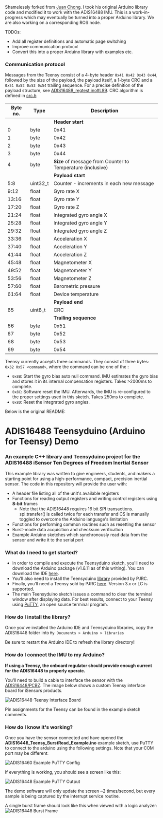 Shamelessly forked from [Juan Chong](https://github.com/juchong/ADIS16448-Arduino-Teensy). I took his original Arduino library code and modified it to work with the ADIS16488 IMU. This is a work-in-progress which may eventually be turned into a proper Arduino library. We are also working on a corresponding ROS node. 

TODOs:
- Add all register definitions and automatic page switching
- Improve communication protocol
- Convert this into a proper Arduino library with examples etc.

### Communication protocol

Messages from the Teensy consist of a 4-byte header ```0x41 0x42 0x43 0x44```, 
followed by the size of the payload, the payload itself, a 1-byte CRC 
and a ```0x51 0x52 0x53 0x54``` trailing sequence.
For a precise definition of the payload structure, see [ADIS16488_regtest.ino#L89](ADIS16488_regtest.ino#L89).
CRC algorithm is defined in [crc.h](crc.h)

| Byte no. | Type | Description |
| --- | --- | --- |
| | |**Header start**|
|0|byte|0x41| 
|1|byte|0x42|
|2|byte|0x43|
|3|byte|0x44|
|4|byte|**Size** of message from Counter to Temperature (inclusive)|
| | |**Payload start**|
|5:8|uint32_t| Counter - increments in each new message|
|9:12|float|Gyro rate X|
|13:16|float|Gyro rate Y|
|17:20|float|Gyro rate Z|
|21:24|float|Integrated gyro angle X|
|25:28|float|Integrated gyro angle Y|
|29:32|float|Integrated gyro angle Z|
|33:36|float|Acceleration X|
|37:40|float|Acceleration Y|
|41:44|float|Acceleration Z|
|45:48|float|Magnetometer X|
|49:52|float|Magnetometer Y|
|53:56|float|Magnetometer Z|
|57:60|float|Barometric pressure|
|61:64|float|Device temperature|
| | |**Payload end** |
|65|uint8_t| CRC |
| | | **Trailing sequence**|
|66|byte|0x51|
|67|byte|0x52|
|68|byte|0x53|
|69|byte|0x54|

Teensy currently accepts three commands. They consist of three bytes: 
```0x32 0x57 <command>```, where the command can be one of the :
- ```0x8B```: Start the gyro bias auto null command. IMU estimates the gyro bias and stores it in its internal compensation registers. Takes >2000ms to complete.
- ```0x8C```: Software reset the IMU. Afterwards, the IMU is re-configured to the proper settings used in this sketch. Takes 250ms to complete.
- ```0x8D```: Reset the integrated gyro angles.



Below is the original README:
# ADIS16488 Teensyduino (Arduino for Teensy) Demo
### An example C++ library and Teensyduino project for the ADIS16488 iSensor Ten Degrees of Freedom Inertial Sensor 

This example library was written to give engineers, students, and makers a starting point for using a high-performance, compact, precision inertial sensor. The code in this repository will provide the user with:
- A header file listing all of the unit's available registers
- Functions for reading output registers and writing control registers using **8-bit** frames
    - Note that the ADIS16448 requires 16 bit SPI transactions. spi.transfer() is called twice for each transfer and CS is manually toggled to overcome the Arduino language's limitation 
- Functions for performing common routines such as resetting the sensor
- Burst-mode data acquisition and checksum verification
- Example Arduino sketches which synchronously read data from the sensor and write it to the serial port

### What do I need to get started?

- In order to compile and execute the Teensyduino sketch, you'll need to download the Arduino package (v1.6.11 as of this writing). You can download the IDE [here](https://www.arduino.cc/en/Main/Software).
- You'll also need to install the Teensyduino [library](https://www.pjrc.com/teensy/td_download.html) provided by PJRC.
- Finally, you'll need a Teensy sold by PJRC [here](https://www.pjrc.com/store/teensy32.html). Version 3.x or LC is supported.
- The main Teensyduino sketch issues a command to clear the terminal window after displaying data. For best results, connect to your Teensy using [PuTTY](http://www.chiark.greenend.org.uk/~sgtatham/putty/download.html), an open source terminal program.

### How do I install the library?

Once you've installed the Arduino IDE and Teensyduino libraries, copy the ADIS16448 folder into `My Documents > Arduino > libraries`

Be sure to restart the Arduino IDE to refresh the library directory!

### How do I connect the IMU to my Arduino?

**If using a Teensy, the onboard regulator should provide enough current for the ADIS16448 to properly operate.**

You'll need to build a cable to interface the sensor with the [ADIS16448/PCBZ](http://www.analog.com/en/design-center/evaluation-hardware-and-software/evaluation-boards-kits/eval-adis16448.html#eb-overview). The image below shows a custom Teensy interface board for iSensors products.

![ADIS16448-Teensy Interface Board](https://raw.githubusercontent.com/juchong/ADIS16448-Arduino-Teensy/master/ADIS16448/images/interface_448.JPG)

Pin assignments for the Teensy can be found in the example sketch comments.

### How do I know it's working?

Once you have the sensor connected and have opened the **ADIS16448_Teensy_BurstRead_Example.ino** example sketch, use PuTTY to connect to the arduino using the following settings. Note that your COM port may be different:

![ADIS16460 Example PuTTY Config](https://raw.githubusercontent.com/juchong/ADIS16209-Arduino-Demo/master/setup_pictures/PuTTYConfig.PNG)

If everything is working, you should see a screen like this:

![ADIS16448 Example PuTTY Output](https://raw.githubusercontent.com/juchong/ADIS16448-Arduino-Teensy/master/ADIS16448/images/burst_demo_448.PNG)

The demo software will only update the screen ~2 times/second, but every sample is being captured by the interrupt service routine.

A single burst frame should look like this when viewed with a logic analyzer:
![ADIS16448 Burst Frame](https://raw.githubusercontent.com/juchong/ADIS16448-Arduino-Teensy/master/ADIS16448/images/burst_frame_capture_448.PNG)
